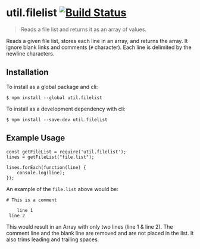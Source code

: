 # util.filelist [![Build Status](https://travis-ci.org/jmquigley/util.filelist.svg?branch=master)](https://travis-ci.org/jmquigley/util.filelist)
> Reads a file list and returns it as an array of values.

Reads a given file list, stores each line in an array, and returns the
array.  It ignore blank links and comments (`#` character).  Each line is 
delimited by the newline characters.

## Installation

To install as a global package and cli:
```
$ npm install --global util.filelist
```

To install as a development dependency with cli:
```
$ npm install --save-dev util.filelist
```

## Example Usage

    const getFileList = require('util.filelist');
    lines = getFileList("file.list");
    
    lines.forEach(function(line) {
        console.log(line);
    });

An example of the `file.list` above would be:

    # This is a comment

        line 1
     line 2

This would result in an Array with only two lines (line 1 & line 2).  The
comment line and the blank line are removed and are not placed in the list.  It
also trims leading and trailing spaces.
